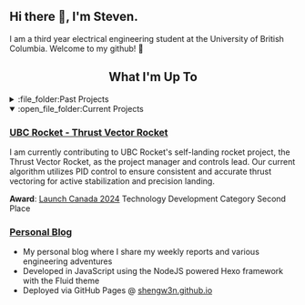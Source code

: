## Hi there 👋, I'm Steven. 
I am a third year electrical engineering student at the University of British Columbia. Welcome to my github! :partying_face:

<h2 align="center">What I'm Up To</h2>
<details>
  <summary>:file_folder:Past Projects</summary>
  
  #### [FPGA RISC Machine](https://github.com/Shengw3n/FPGA-Reduced-Instruction-Set-Computer)
  - **Languages and tools:** SystemVerilog, Quartus, ModelSim, FPGA (DE1-SoC Board)
  - Implemented a Turing Complete 16-bit RISC machine using System Verilog on an FPGA board
  - Modular design with smaller modules such as ALU, controller, datapath, regfile, and shifter 
  - Utilized ModelSim and Quartus for thorough verification and FPGA deployment on a DE1-SoC board

  #### [Metal Detector Robot](https://github.com/Shengw3n/Remote-Controlled-Metal-Detector-Robot)
  - **Languages and tools:** C, STM32 microcontroller, EFM8 microcontroller
  - Developed in C a battery-powered, remote-controlled robot capable of detecting metals
  - Integrated a metal detector with real-time strength display and audio alerts via a remote controller
  - Implemented autonomous driving capabilities and user interface for remote operation
    
  #### [Reflow Oven Controller](https://github.com/Shengw3n/Reflow-Oven-Controller)
  - **Languages and tools:** Assembly, Python, 8051 Microcontroller
  - Developed in assembly a Reflow Oven Controller for surface mount device soldering
  - Implemented temperature measurement and control with an 8051 microcontroller and a K-type thermocouple
  - Developed an interface with an LCD display and pushbuttons for user interaction as well as email notifications

  #### [SPI Temperature Data Logging Using Python](https://github.com/Shengw3n/SPI-Data-Logging-Using-Python)
  - **Languages and tools:** Python, 8051 Microcontroller
  - Developed in Python an SPI data logging system to log and visualize data from a 8051 microcontroller
  - Configured SPI communication between the 8051 microcontroller and a computer
  - Implemented real-time data logging, processing, and visualization using matplotlib and numpy
</details>

<details open>
  <summary>:open_file_folder:Current Projects</summary>

  ### [UBC Rocket - Thrust Vector Rocket](https://www.ubcrocket.com)
  I am currently contributing to UBC Rocket's self-landing rocket project, the Thrust Vector Rocket, as the project manager and controls lead. Our current algorithm utilizes PID control to ensure consistent and accurate thrust vectoring for active stabilization and precision landing. 

  **Award**: [Launch Canada 2024](http://www.launchcanada.org/lc-competition-2024) Technology Development Category Second Place


  ### [Personal Blog](https://github.com/Shengw3n/Shengw3n.github.io)
  - My personal blog where I share my weekly reports and various engineering adventures
  - Developed in JavaScript using the NodeJS powered Hexo framework with the Fluid theme
  - Deployed via GitHub Pages @ [shengw3n.github.io](https://shengw3n.github.io)
</details>
